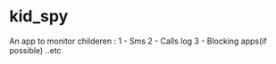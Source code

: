 # kid_spy

An app to monitor childeren :
1 - Sms 
2 - Calls log
3 - Blocking apps(if possible)
..etc
